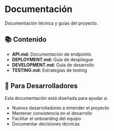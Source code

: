 # Documentación

Documentación técnica y guías del proyecto.

## 📚 Contenido

- **API.md:** Documentación de endpoints
- **DEPLOYMENT.md:** Guía de despliegue
- **DEVELOPMENT.md:** Guía de desarrollo
- **TESTING.md:** Estrategias de testing

## 🎯 Para Desarrolladores

Esta documentación está diseñada para ayudar a:
- Nuevos desarrolladores a entender el proyecto
- Mantener consistencia en el desarrollo
- Facilitar el onboarding del equipo
- Documentar decisiones técnicas